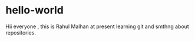 # hello-world
Hii everyone , this is Rahul Malhan at present learning git and smthng about repositories.

